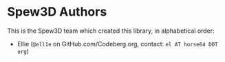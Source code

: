 # Spew3D Authors

This is the Spew3D team which created this library,
in alphabetical order:

- Ellie (`@ell1e` on GitHub.com/Codeberg.org, contact: `el AT horse64 DOT org`)

